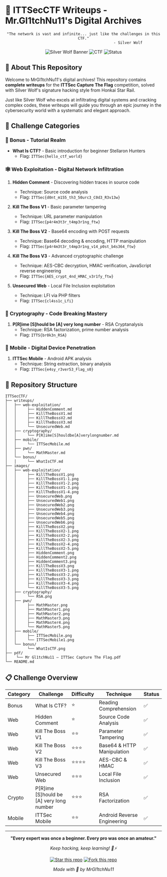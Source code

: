 # 🐺 ITTSecCTF Writeups - Mr.Gl1tchNu11's Digital Archives

<div align="center">

```
"The network is vast and infinite... just like the challenges in this CTF."
                                        - Silver Wolf
```

![Silver Wolf Banner](https://img.shields.io/badge/Player-Mr.Gl1tchNull-silver?style=for-the-badge&logo=data:image/svg+xml;base64,PHN2ZyB3aWR0aD0iMjQiIGhlaWdodD0iMjQiIHZpZXdCb3g9IjAgMCAyNCAyNCIgZmlsbD0ibm9uZSIgeG1sbnM9Imh0dHA6Ly93d3cudzMub3JnLzIwMDAvc3ZnIj4KPHBhdGggZD0iTTEyIDJMMTMuMDkgOC4yNkwyMCA5TDEzLjA5IDE1Ljc0TDEyIDIyTDEwLjkxIDE1Ljc0TDQgOUwxMC45MSA4LjI2TDEyIDJaIiBzdHJva2U9IiNmZmZmZmYiIHN0cm9rZS13aWR0aD0iMiIgc3Ryb2tlLWxpbmVjYXA9InJvdW5kIiBzdHJva2UtbGluZWpvaW49InJvdW5kIi8+Cjwvc3ZnPgo=)
![CTF](https://img.shields.io/badge/CTF-ITTSec%20CTF-blue?style=for-the-badge)
![Status](https://img.shields.io/badge/Status-Complete-success?style=for-the-badge)

</div>

## 🎯 About This Repository

Welcome to MrGl1tchNu11's digital archives! This repository contains **complete writeups** for the **ITTSec Capture The Flag** competition, solved with Silver Wolf's signature hacking style from Honkai Star Rail.

Just like Silver Wolf who excels at infiltrating digital systems and cracking complex codes, these writeups will guide you through an epic journey in the cybersecurity world with a systematic and elegant approach.

## 🌟 Challenge Categories

### 💎 **Bonus - Tutorial Realm**

- **What Is CTF?** - Basic introduction for beginner Stellaron Hunters
  - Flag: `ITTSec{hello_ctf_world}`

### 🕸️ **Web Exploitation - Digital Network Infiltration**

1. **Hidden Comment** - Discovering hidden traces in source code

   - Technique: Source code analysis
   - Flag: `ITTSec{d0nt_m155_th3_50urc3_C0d3_R3v13w}`

2. **Kill The Boss V1** - Basic parameter tampering

   - Technique: URL parameter manipulation
   - Flag: `ITTSec{p4r4m3t3r_t4mp3r1ng_ftw}`

3. **Kill The Boss V2** - Base64 encoding with POST requests

   - Technique: Base64 decoding & encoding, HTTP manipulation
   - Flag: `ITTSec{p4r4m3t3r_t4mp3r1ng_v14_p0st_b4s364_ftw}`

4. **Kill The Boss V3** - Advanced cryptographic challenge

   - Technique: AES-CBC decryption, HMAC verification, JavaScript reverse engineering
   - Flag: `ITTSec{AES_crypt_4nd_HMAC_v3r1fy_ftw}`

5. **Unsecured Web** - Local File Inclusion exploitation
   - Technique: LFI via PHP filters
   - Flag: `ITTSec{cl4ss1c_Lfi}`

### 🔐 **Cryptography - Code Breaking Mastery**

1. **P[R]ime [S]hould be [A] very long number** - RSA Cryptanalysis
   - Technique: RSA factorization, prime number analysis
   - Flag: `ITTS{br0k3n_RSA}`

### 📱 **Mobile - Digital Device Penetration**

1. **ITTSec Mobile** - Android APK analysis
   - Technique: String extraction, binary analysis
   - Flag: `ITTSec{e4sy_r3ver53_Flag_s0}`

## 🌌 Repository Structure

```
ITTSecCTF/
├── writeups/
│   ├── web-exploitation/
│   │     ├── HiddenComment.md
│   │     ├── KillTheBossV1.md
│   │     ├── KillTheBossV2.md
│   │     ├── KillTheBossV3.md
│   │     └── UnsecuredWeb.md
│   ├── cryptography/
│   │     └── P[R]ime[S]houldbe[A]verylongnumber.md
│   ├── mobile/
│   │     └── ITTSecMobile.md
│   ├── pwn/
│   │     └── MathMaster.md
│   └── bonus/
│   │     └── WhatIsCTF.md
├── images/
│   ├── web-exploitation/
│   │     ├── KillTheBossV1.png
│   │     ├── KillTheBossV1-1.png
│   │     ├── KillTheBossV1-2.png
│   │     ├── KillTheBossV1-3.png
│   │     ├── KillTheBossV1-4.png
│   │     ├── UnsecuredWeb.png
│   │     ├── UnsecuredWeb1.png
│   │     ├── UnsecuredWeb2.png
│   │     ├── UnsecuredWeb3.png
│   │     ├── UnsecuredWeb4.png
│   │     ├── UnsecuredWeb5.png
│   │     ├── UnsecuredWeb6.png
│   │     ├── KillTheBossV2.png
│   │     ├── KillTheBossV2-1.png
│   │     ├── KillTheBossV2-2.png
│   │     ├── KillTheBossV2-3.png
│   │     ├── KillTheBossV2-4.png
│   │     ├── KillTheBossV2-5.png
│   │     ├── HiddenComment.png
│   │     ├── HiddenComment2.png
│   │     ├── HiddenComment3.png
│   │     ├── KillTheBossV3.png
│   │     ├── KillTheBossV3-1.png
│   │     ├── KillTheBossV3-2.png
│   │     ├── KillTheBossV3-3.png
│   │     ├── KillTheBossV3-4.png
│   │     └── KillTheBossV3-5.png
│   ├── cryptography/
│   │     └── RSA.png
│   ├── pwn/
│   │     ├── MathMaster.png
│   │     ├── MathMaster1.png
│   │     ├── MathMaster2.png
│   │     ├── MathMaster3.png
│   │     ├── MathMaster4.png
│   │     └── MathMaster5.png
│   ├── mobile/
│   │     ├── ITTSecMobile.png
│   │     └── ITTSecMobile1.png
│   └── bonus/
│         └── WhatIsCTF.png
├── pdf/
│    └── Mr Gl1tchNu11 – ITTSec Capture The Flag.pdf
└── README.md
```

## 📋 Challenge Overview

| Category | Challenge                                | Difficulty | Technique                   | Status |
| -------- | ---------------------------------------- | ---------- | --------------------------- | ------ |
| Bonus    | What Is CTF?                             | ⭐         | Reading Comprehension       | ✅     |
| Web      | Hidden Comment                           | ⭐         | Source Code Analysis        | ✅     |
| Web      | Kill The Boss V1                         | ⭐⭐       | Parameter Tampering         | ✅     |
| Web      | Kill The Boss V2                         | ⭐⭐⭐     | Base64 & HTTP Manipulation  | ✅     |
| Web      | Kill The Boss V3                         | ⭐⭐⭐⭐   | AES-CBC & HMAC              | ✅     |
| Web      | Unsecured Web                            | ⭐⭐⭐     | Local File Inclusion        | ✅     |
| Crypto   | P[R]ime [S]hould be [A] very long number | ⭐⭐⭐     | RSA Factorization           | ✅     |
| Mobile   | ITTSec Mobile                            | ⭐⭐       | Android Reverse Engineering | ✅     |

---

<div align="center">

**"Every expert was once a beginner. Every pro was once an amateur."**

_Keep hacking, keep learning! 🐺⚡_

[![Star this repo](https://img.shields.io/github/stars/MrGl1tchNu11/ITTSec-WriteUp?style=social)](https://github.com/MrGl1tchNu11/ITTSec-WriteUp)
[![Fork this repo](https://img.shields.io/github/forks/MrGl1tchNu11/ITTSec-WriteUp?style=social)](https://github.com/MrGl1tchNu11/ITTSec-WriteUp)

_Made with 💜 by MrGl1tchNu11_

</div>
